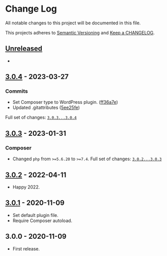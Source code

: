 # Change Log

All notable changes to this project will be documented in this file.

This projects adheres to [Semantic Versioning](http://semver.org/) and [Keep a CHANGELOG](http://keepachangelog.com/).

## [Unreleased][unreleased]
-

## [3.0.4] - 2023-03-27

### Commits

- Set Composer type to WordPress plugin. ([ff36a7e](https://github.com/pronamic/wp-gravityforms-nl/commit/ff36a7ec057d51eec93bf169b7e384aa7e89e41a))
- Updated .gitattributes ([5ee25fe](https://github.com/pronamic/wp-gravityforms-nl/commit/5ee25fe3c4ea36371a482253b52666017b1b6380))

Full set of changes: [`3.0.3...3.0.4`][3.0.4]

[3.0.4]: https://github.com/pronamic/wp-gravityforms-nl/compare/v3.0.3...v3.0.4

## [3.0.3] - 2023-01-31
### Composer

- Changed `php` from `>=5.6.20` to `>=7.4`.
Full set of changes: [`3.0.2...3.0.3`][3.0.3]

[3.0.3]: https://github.com/pronamic/wp-gravityforms-nl/compare/v3.0.2...v3.0.3

## [3.0.2] - 2022-04-11
- Happy 2022.

## [3.0.1] - 2020-11-09
- Set default plugin file.
- Require Composer autoload.

## 3.0.0 - 2020-11-09
- First release.

[unreleased]: https://github.com/pronamic/wp-gravityforms-nl/compare/3.0.2...HEAD
[3.0.2]: https://github.com/pronamic/wp-gravityforms-nl/compare/3.0.1...3.0.2
[3.0.1]: https://github.com/pronamic/wp-gravityforms-nl/compare/3.0.0...3.0.1
